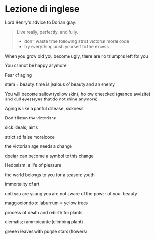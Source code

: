 # Lezione di inglese

Lord Henry's advice to Dorian gray:
> Live really, perfectly, and fully.
> * don't waste time following strict victorial moral code
> * try everything push yourself to the excess

When you grow old you become ugly, there are no triumphs left for you

You cannot be happy anymore

Fear of aging

stem = beauty, time is jealous of beauty and an enemy

You will become sallow (yellow skin), hollow cheecked (guance avvizite) and dull eyes(eyes that do not shine anymore)

Aging is like a panful disease, sickness

Don't listen the victorians

sick ideals, aims

strict ad false moralcode

the victorian age needs a change

doeian can become a symbol to this change


Hedonism: a life of pleasure

the world belongs to you for a season: youth

immortality of art


unti you are young you are not aware of the power of your beauty


maggiociondolo: laburnum   =   yellow trees


process of death and rebirth for plants

clematis; rammpicante (climbing plant)

greeen leaves with purple stars (flowers)


<!--stackedit_data:
eyJoaXN0b3J5IjpbLTIyOTA0MTcwMCwzOTIyOTQ0ODNdfQ==
-->